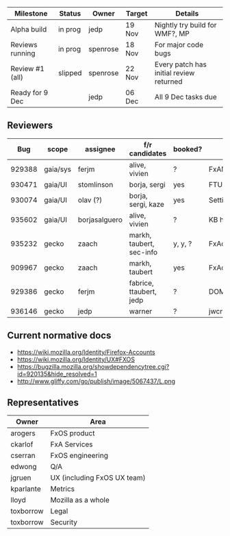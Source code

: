 |   Milestone      | Status  | Owner     | Target | Details |
| ---------------- | ------- | --------- | ------ | -------- |
| Alpha build      | in prog | jedp      | 19 Nov | Nightly try build for WMF?, MP
| Reviews running  | in prog | spenrose  | 18 Nov | For major code bugs
| Review #1 (all)  | slipped | spenrose  | 22 Nov | Every patch has initial review returned
| Ready for 9 Dec  |         | jedp      | 06 Dec | All 9 Dec tasks due

Reviewers
---------

| Bug    |  scope   | assignee      | f/r candidates           | booked? | details |
| ------ | -------- | ------------- | ------------------------ | ------- | ------- |
| 929388 | gaia/sys | ferjm         | alive, vivien            | ?       | FxAManager (big)
| 930471 | gaia/UI  | stomlinson    | borja, sergi             | yes     | FTU UI
| 930074 | gaia/UI  | olav (?)      | borja, sergi, kaze       | yes     | Settings UI
| 935602 | gaia/UI  | borjasalguero | alive, vivien            | ?       | KB hints
| 935232 | gecko    | zaach         | markh, taubert, sec-info | y, y, ? | FxAccountsClient.jsm
| 909967 | gecko    | zaach         | markh, taubert           | yes     | FxAccounts.jsm
| 929386 | gecko    | ferjm         | fabrice, ttaubert, jedp  | ?       | DOMIdentity
| 936146 | gecko    | jedp          | warner                   | ?       | jwcrypto

Current normative docs
----------------------
* https://wiki.mozilla.org/Identity/Firefox-Accounts
* https://wiki.mozilla.org/Identity/UX#FXOS
* https://bugzilla.mozilla.org/showdependencytree.cgi?id=920135&hide_resolved=1
* http://www.gliffy.com/go/publish/image/5067437/L.png

Representatives
----------------

|  Owner    | Area |
| --------- | ------------ |
| arogers   | FxOS product
| ckarlof   | FxA Services
| cserran   | FxOS engineering
| edwong    | Q/A
| jgruen    | UX (including FxOS UX team)
| kparlante | Metrics
| lloyd     | Mozilla as a whole
| toxborrow | Legal
| toxborrow | Security
